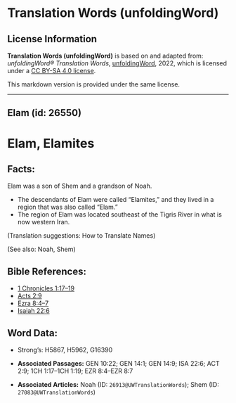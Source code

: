 # Translation Words (unfoldingWord)

## License Information

**Translation Words (unfoldingWord)** is based on and adapted from: _unfoldingWord® Translation Words_, [unfoldingWord](https://unfoldingword.org/utw), 2022, which is licensed under a [CC BY-SA 4.0 license](https://creativecommons.org/licenses/by-sa/4.0/legalcode.en).

This markdown version is provided under the same license.



--------------------------------

## Elam (id: 26550)

Elam, Elamites
==============

Facts:
------

Elam was a son of Shem and a grandson of Noah.

* The descendants of Elam were called “Elamites,” and they lived in a region that was also called “Elam.”
* The region of Elam was located southeast of the Tigris River in what is now western Iran.

(Translation suggestions: How to Translate Names)

(See also: Noah, Shem)

Bible References:
-----------------

* [1 Chronicles 1:17–19](https://ref.ly/1Chr1:17-1Chr1:19)
* [Acts 2:9](https://ref.ly/Acts2:9)
* [Ezra 8:4–7](https://ref.ly/Ezra8:4-Ezra8:7)
* [Isaiah 22:6](https://ref.ly/Isa22:6)

Word Data:
----------

* Strong’s: H5867, H5962, G16390

* **Associated Passages:** GEN 10:22; GEN 14:1; GEN 14:9; ISA 22:6; ACT 2:9; 1CH 1:17–1CH 1:19; EZR 8:4–EZR 8:7
* **Associated Articles:** Noah (ID: `26913@UWTranslationWords`); Shem (ID: `27083@UWTranslationWords`)

